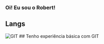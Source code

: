 ### Oi! Eu sou o Robert!

## Langs
![GIT](https://img.shields.io/badge/GIT-E44C30?style=for-the-badge&logo=git&logoColor=white) ## Tenho experiência básica com GIT  


